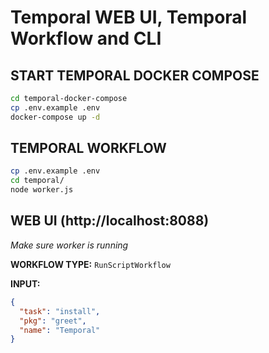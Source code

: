 # Temporal WEB UI, Temporal Workflow and CLI

## START TEMPORAL DOCKER COMPOSE

```bash
cd temporal-docker-compose
cp .env.example .env
docker-compose up -d
```

## TEMPORAL WORKFLOW

```bash
cp .env.example .env
cd temporal/
node worker.js
```

## WEB UI (http://localhost:8088)

_Make sure worker is running_

**WORKFLOW TYPE:**
`RunScriptWorkflow`

**INPUT:**

```json
{
  "task": "install",
  "pkg": "greet",
  "name": "Temporal"
}
```
